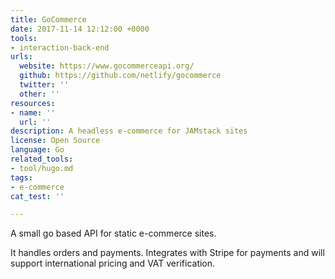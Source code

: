 ```yaml
---
title: GoCommerce
date: 2017-11-14 12:12:00 +0000
tools:
- interaction-back-end
urls:
  website: https://www.gocommerceapi.org/
  github: https://github.com/netlify/gocommerce
  twitter: ''
  other: ''
resources:
- name: ''
  url: ''
description: A headless e-commerce for JAMstack sites
license: Open Source
language: Go
related_tools:
- tool/hugo.md
tags:
- e-commerce
cat_test: ''

---
```

A small go based API for static e-commerce sites.

It handles orders and payments. Integrates with Stripe for payments and will support international pricing and VAT verification.
